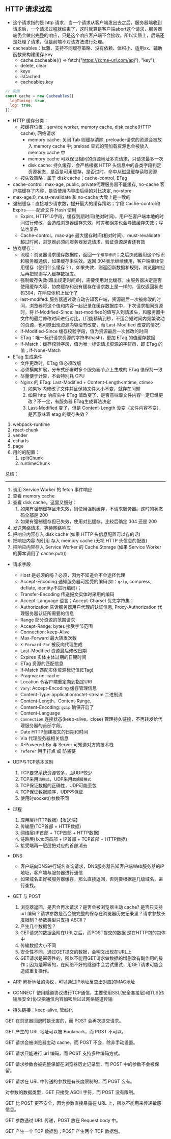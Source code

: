 ## HTTP 请求过程

+ 这个请求指的是 http 请求，当一个请求从客户端发出去之后，服务器端收到请求后，一个请求过程就结束了，这时就算是客户端abort这个请求，服务器端仍会做出完整的响应，只是这个响应客户端不会接收。所以实质上，后端还是处理了请求，但是前端不对该方法进行处理。
+ cacheables：优雅、支持不同缓存策略、没有依赖、体积小、适用xx、辅助函数来构建缓存 key
  + cache.cacheable(() => fetch("https://some-url.com/api"), "key");
  + delete, clear
  + keys
  + isCached
  + cacheables.key

```javascript
// 实例
const cache = new Cacheables({
  logTiming: true,
  log: true,
});
```


+ HTTP 缓存分类：
  + 按缓存位置：service worker, memory cache, disk cache(HTTP cache), 网络请求
    + memory cache: 关闭 Tab 则缓存清除, preloader请求的资源会被放入 memory cache 中; preload 显式的预加载资源也会被放入 memory cache 中
    + memory cache 可以保证相同的资源地址多次请求，只请求最多一次
    + disk cache: 持久缓存，会严格根据 HTTP 头信息中的各类字段判定资源状态，是否是可用缓存，是否过时，命中从磁盘缓存读取资源
  + 按失效策略：属于 disk cache；cache-control, ETag
+ cache-control: max-age, public, private代理服务器不能缓存, no-cache 客户端缓存了内容，是否使用内容由后续的对比决定, no-store
+ max-age:0, must-revalidate 和 no-cache 大致上是一致的
+ 强制缓存：直接减少请求数，提升最大的缓存策略；字段 Cache-control和 Expirs-----配合文件 Hash 使用
  + Expirs, HTTP1.0字段，缓存到期时间(绝对时间)，用户在客户端本地的时间进行修改，会造成浏览器缓存失效，时差和误差也会导致缓存失效；写法也复杂
  + Cache-control，max-age 最大缓存时间(相对时间)，must-revalidate 超过时间，浏览器必须向服务器发送请求，验证资源是否还有效
+ 协商缓存：
  + 流程：浏览器请求缓存数据库，返回一个`缓存标识`；之后浏览器用这个标识和服务器通信，如果缓存未失效，返回 304表示继续使用，客户端继续使用缓存（使用什么缓存？），如果失效，则返回新数据和规则，浏览器响应后再把规则写入缓存数据库。
  + 强制缓存失效(超出规定时间)时，需要使用对比缓存，由服务器决定是否使用缓存内容，协商缓存和没有缓存在请求数上是一样的，但仅返回状态码304，在响应体积上优化了
  + last-modifed: 服务器通过改自动告知客户端，资源最后一次被修改的时间，浏览器将这个值和内容一起记录在缓存数据库中，下次请求相同资源时，将 If-Modified-Since: last-modified的值写入到请求头，和服务器中文件的最后修改时间进行对比。(只能精确到秒，不适合短时间内频繁改动的资源，也可能出现资源内容没有改变，而 Last-Modified 改变的情况)
  + If-Modified-Since 缓存校验字段，值为资源最后一次修改的时间
  + ETag：唯一标识请求资源的字符串(hash)，更加 ETag 的值缓存数据
  + If-Match：缓存校验字段，值为唯一标识请求资源的字符串，即 ETag 的值；If-None-Match
+ ETag 生成条件
  + 文件更改时，ETag 值必须改版
  + 必须横向扩展，分布式部署时多个服务器节点上生成的 ETag 值保持一致
  + 尽量便于计算，不会特别耗 CPU
  + Nginx 的 ETag: Last-Modified + Content-Length<mtime, ctime>
    1. 如果1s 内修改了文件并且保持文件大小不变，就存在问题
    2. 如果 http 响应头中 ETag 值改变了，是否意味着文件内容一定已经更改？不一定，有服务器 ETag生成算法决定
    3. Last-Modified 变了，但是 Content-Length 没变（文件内容不变），是否意味着 etag 的缓存失效？

1. webpack-runtime
2. react-chunk
3. vender
4. echarts
5. page
6. 用的的配置：
   1. splitChunk
   2. runtimeChunk

总结：

---------------------------

1. 调用 Service Worker 的 fetch 事件响应
2. 查看 memory cache
3. 查看 disk cache。这里又细分：
    1. 如果有强制缓存且未失效，则使用强制缓存，不请求服务器。这时的状态码全部是 200
    2. 如果有强制缓存但已失效，使用对比缓存，比较后确定 304 还是 200
4. 发送网络请求，等待网络响应
5. 把响应内容存入 disk cache (如果 HTTP 头信息配置可以存的话)
6. 把响应内容 的引用 存入 memory cache (无视 HTTP 头信息的配置)
7. 把响应内容存入 Service Worker 的 Cache Storage (如果 Service Worker 的脚本调用了 cache.put())


+ 请求字段
  + Host 是必须的吗？必须，因为不知道会不会途径代理
  + Accept-Encoding 通知服务器可接受的编码(如：`gzip`, compress, deflate, identity不进行编码)；
  + Transfer-Encoding 传送报文实体时采用的编码
  + Accept-Language 语言；Accept-Charset 优先字符集；
  + Authorization 告诉服务器用户代理的认证信息, Proxy-Authorization 代理服务器认证所需要的信息
  + Range 部分资源的范围请求
  + Accept-Range: bytes 接受字节范围
  + Connection: keep-Alive
  + Max-Forward 最大转发次数
  + `X-Forward-For` 被反向代理生成
  + Last-Modified 资源最后修改日期
  + Expires 实体主体过期的日期时间
  + ETag 资源的匹配信息
  + If-Match 匹配实体资源标记值(ETag)
  + Pragma: no-cache
  + Location 令客户端重定向到指定URI
  + `Vary`: Accept-Encoding 缓存管理信息
  + Content-Type: application/octet-stream 二进制流
  + Content-Length，Content-Range,
  + Content-Encoding: `gzip` 确保开启了
  + Content-Language
  + `Connection` 连接状态(keep-alive，close) 管理持久链接，不再转发给代理服务器的首部字段。
  + Date HTTP创建报文的日期和时间
  + Via 代理服务器相关信息
  + X-Powered-By 与 Server 可知道对方的技术栈
  + `referer` 用于打点 或 防盗链



+ UDP与TCP基本区别
  1. TCP要求系统资源较多，面UDP较少
  2. TCP采用`流模式`，UDP采用`数据报模式`
  3. TCP保证数据的正确性，UDP可能丢包
  4. TCP保证数据顺序，UDP不保证
  5. 使用时socket()参数不同
+ 过程
  1. 应用层(HTTP数据)【发送端】
  2. 传输层(TCP首部 + HTTP数据)
  3. 网络层(IP首部 + TCP首部 + HTTP数据)
  4. 链路层(以太网首部 + IP首部 + TCP首部 + HTTP数据)
  5. 接受端再一层层把对应的首部消去
+ DNS
  + 客户端向DNS进行域名查询请求，DNS服务器告知客户端Web服务器的IP地址，客户端与服务器进行通信
  + 如果域名正好被服务器缓存，那么直接返回，否则要根据是几级域名，进行查找。

+ GET 与 POST
  1. 浏览器返回，是否会再次请求？是否会被浏览器主动 cache? 是否只支持 url 编码？请求参数是否会被完整的保存在浏览器历史记录里？请求参数长度限制？参数类型只支持 ASCII？
  2. 产生几个数据包？
  3. GET请求的数据会附在URL之后，而POST提交的数据 是在HTTP包的包体中
  4. 传输数据大小不同
  5. 安全性不同，通过GET提交的数据，会明文出现在URL上
  6. GET请求是幂等性的，所以不能用GET请求做数据的增删改有副作用的操作；因为是幂等的，在网络不好的隧道中会尝试重试，用GET请求可能会造成重复操作。

+ ARP 解析地址的协议，可以通过IP地址反查出对应的MAC地址
+ CONNECT 使用隧道协议进行TCP通信，主要使用SSL(安全套接层)和TLS(传输层安全)协议把通信内容加密后以过网络隧道传输
+ 持久链接：keep-alive, 管线化



GET 在浏览器回退时是无害的，而 POST 会再次提交请求。

GET 产生的 URL 地址可以被 Bookmark，而 POST 不可以。

GET 请求会被浏览器主动 cache，而 POST 不会，除非手动设置。

GET 请求只能进行 url 编码，而 POST 支持多种编码方式。

GET 请求参数会被完整保留在浏览器历史记录里，而 POST 中的参数不会被保留。

GET 请求在 URL 中传送的参数是有长度限制的，而 POST 么有。

对参数的数据类型，GET 只接受 ASCII 字符，而 POST 没有限制。

GET 比 POST 更不安全，因为参数直接暴露在 URL 上，所以不能用来传递敏感信息。

GET 参数通过 URL 传递，POST 放在 Request body 中。

GET 产生一个 TCP 数据包；POST 产生两个 TCP 数据包。


